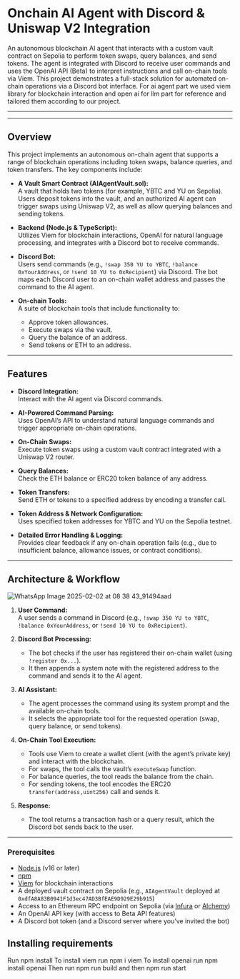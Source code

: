# Onchain AI Agent with Discord & Uniswap V2 Integration

An autonomous blockchain AI agent that interacts with a custom vault contract on Sepolia to perform token swaps, query balances, and send tokens. 
The agent is integrated with Discord to receive user commands and uses the OpenAI API (Beta) to interpret instructions and call on-chain tools via Viem. 
This project demonstrates a full-stack solution for automated on-chain operations via a Discord bot interface. 
For ai agent part we used viem library for blockchain interaction and open ai for llm part  for reference and tailored them according to our project.

---



---

## Overview

This project implements an autonomous on-chain agent that supports a range of blockchain operations including token swaps, balance queries, and token transfers. The key components include:

- **A Vault Smart Contract (AIAgentVault.sol):**  
  A vault that holds two tokens (for example, YBTC and YU on Sepolia). Users deposit tokens into the vault, and an authorized AI agent can trigger swaps using Uniswap V2, as well as allow querying balances and sending tokens.

- **Backend (Node.js & TypeScript):**  
  Utilizes Viem for blockchain interactions, OpenAI for natural language processing, and integrates with a Discord bot to receive commands.

- **Discord Bot:**  
  Users send commands (e.g., `!swap 350 YU to YBTC`, `!balance 0xYourAddress`, or `!send 10 YU to 0xRecipient`) via Discord. The bot maps each Discord user to an on-chain wallet address and passes the command to the AI agent.

- **On-chain Tools:**  
  A suite of blockchain tools that include functionality to:
  - Approve token allowances.
  - Execute swaps via the vault.
  - Query the balance of an address.
  - Send tokens or ETH to an address.

---

## Features


- **Discord Integration:**  
  Interact with the AI agent via Discord commands.

- **AI-Powered Command Parsing:**  
  Uses OpenAI’s API to understand natural language commands and trigger appropriate on-chain operations.

- **On-Chain Swaps:**  
  Execute token swaps using a custom vault contract integrated with a Uniswap V2 router.

- **Query Balances:**  
  Check the ETH balance or ERC20 token balance of any address.

- **Token Transfers:**  
  Send ETH or tokens to a specified address by encoding a transfer call.

- **Token Address & Network Configuration:**  
  Uses specified token addresses for YBTC and YU on the Sepolia testnet.

- **Detailed Error Handling & Logging:**  
  Provides clear feedback if any on-chain operation fails (e.g., due to insufficient balance, allowance issues, or contract conditions).

---

## Architecture & Workflow
 ![WhatsApp Image 2025-02-02 at 08 38 43_91494aad](https://github.com/user-attachments/assets/f75e17e2-884d-4d88-beb4-b72a9459e95c)

1. **User Command:**  
   A user sends a command in Discord (e.g., `!swap 350 YU to YBTC`, `!balance 0xYourAddress`, or `!send 10 YU to 0xRecipient`).

2. **Discord Bot Processing:**  
   - The bot checks if the user has registered their on-chain wallet (using `!register 0x...`).
   - It then appends a system note with the registered address to the command and sends it to the AI agent.

3. **AI Assistant:**  
   - The agent processes the command using its system prompt and the available on-chain tools.
   - It selects the appropriate tool for the requested operation (swap, query balance, or send tokens).

4. **On-Chain Tool Execution:**  
   - Tools use Viem to create a wallet client (with the agent’s private key) and interact with the blockchain.
   - For swaps, the tool calls the vault’s `executeSwap` function.
   - For balance queries, the tool reads the balance from the chain.
   - For sending tokens, the tool encodes the ERC20 `transfer(address,uint256)` call and sends it.

5. **Response:**  
   - The tool returns a transaction hash or a query result, which the Discord bot sends back to the user.

---



### Prerequisites

- [Node.js](https://nodejs.org/) (v16 or later)
- [npm](https://www.npmjs.com/)
- [Viem](https://viem.sh/) for blockchain interactions
- A deployed vault contract on Sepolia (e.g., `AIAgentVault` deployed at `0xdfA8A83B0941F1d3ec47AD3BfEAE9D929E29b915`)
- Access to an Ethereum RPC endpoint on Sepolia (via [Infura](https://infura.io/) or [Alchemy](https://www.alchemy.com/))
- An OpenAI API key (with access to Beta API features)
- A Discord bot token (and a Discord server where you’ve invited the bot)
## Installing requirements 
Run npm install
To install viem run npm i viem
To install openai run npm install openai
Then run npm run build 
and then npm run start
